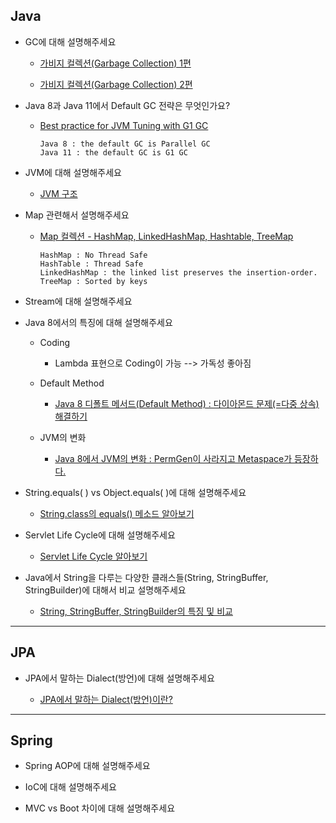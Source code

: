 ## Java

- GC에 대해 설명해주세요

  - [가비지 컬렉션(Garbage Collection) 1편](https://goodgid.github.io/Java-Garbage-Collection-(1))
  
  - [가비지 컬렉션(Garbage Collection) 2편](https://goodgid.github.io/Java-Garbage-Collection-(2))
  
- Java 8과 Java 11에서 Default GC 전략은 무엇인가요?

  - [Best practice for JVM Tuning with G1 GC](https://backstage.forgerock.com/knowledge/kb/article/a75965340)
  
    ```
    Java 8 : the default GC is Parallel GC 
    Java 11 : the default GC is G1 GC
    ```

- JVM에 대해 설명해주세요

  - [JVM 구조](https://goodgid.github.io/Java-JVM/)

- Map 관련해서 설명해주세요
  
  - [Map 컬렉션 - HashMap, LinkedHashMap, Hashtable, TreeMap](https://velog.io/@gillog/Map-%EC%BB%AC%EB%A0%89%EC%85%98-HashMap)
  
    ```
    HashMap : No Thread Safe
    HashTable : Thread Safe
    LinkedHashMap : the linked list preserves the insertion-order.
    TreeMap : Sorted by keys
    ```

- Stream에 대해 설명해주세요

- Java 8에서의 특징에 대해 설명해주세요

  - Coding
  
    - Lambda 표현으로 Coding이 가능 --> 가독성 좋아짐
    
  - Default Method
  
    - [Java 8 디폴트 메서드(Default Method) : 다이아몬드 문제(=다중 상속) 해결하기](https://goodgid.github.io/Java-8-Default-Method/)
    
  - JVM의 변화
  
    - [Java 8에서 JVM의 변화 : PermGen이 사라지고 Metaspace가 등장하다.](https://goodgid.github.io/Java-8-JVM-Metaspace/)
    
- String.equals( ) vs Object.equals( )에 대해 설명해주세요

  - [String.class의 equals() 메소드 알아보기](https://goodgid.github.io/Java-Object-String-Equlas)
  
- Servlet Life Cycle에 대해 설명해주세요

  - [Servlet Life Cycle 알아보기](https://goodgid.github.io/Java-Servlet-Life-Cycle/)
  
- Java에서 String을 다루는 다양한 클래스들(String, StringBuffer, StringBuilder)에 대해서 비교 설명해주세요 

  - [String, StringBuffer, StringBuilder의 특징 및 비교](https://goodgid.github.io/Java-String-Set/)


---


## JPA

- JPA에서 말하는 Dialect(방언)에 대해 설명해주세요

  - [JPA에서 말하는 Dialect(방언)이란?](https://goodgid.github.io/What-is-Dialect/)
  
  
---


## Spring

- Spring AOP에 대해 설명해주세요

- IoC에 대해 설명해주세요

- MVC vs Boot 차이에 대해 설명해주세요




